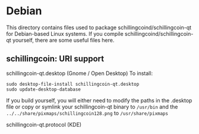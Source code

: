 
Debian
====================
This directory contains files used to package schillingcoind/schillingcoin-qt
for Debian-based Linux systems. If you compile schillingcoind/schillingcoin-qt yourself, there are some useful files here.

## schillingcoin: URI support ##


schillingcoin-qt.desktop  (Gnome / Open Desktop)
To install:

	sudo desktop-file-install schillingcoin-qt.desktop
	sudo update-desktop-database

If you build yourself, you will either need to modify the paths in
the .desktop file or copy or symlink your schillingcoin-qt binary to `/usr/bin`
and the `../../share/pixmaps/schillingcoin128.png` to `/usr/share/pixmaps`

schillingcoin-qt.protocol (KDE)

